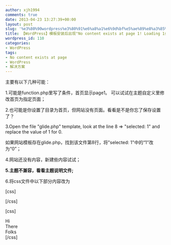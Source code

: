 ```yaml
---
author: xjh1994
comments: true
date: 2013-04-23 13:27:39+00:00
layout: post
slug: '%e3%80%90wordpress%e3%80%91%e6%a8%a1%e6%9d%bf%e5%ae%89%e8%a3%85%e5%90%8e%e5%87%ba%e7%8e%b0no-content-exists-at-page-1-loading-1st-page-instead-%e8%a7%a3%e5%86%b3%e6%96%b9%e6%a1%88'
title: 【WordPress】模板安装后出现"No content exists at page 1! Loading 1st page instead."解决方案
wordpress_id: 110
categories:
- WordPress
tags:
- No content exists at page
- WordPress
- 解决方案
---
```


主要有以下几种可能：

1.可能是function.php里写了条件，首页显示page1。 可以试试在主题自定义里修改首页为指定页面；

2.也可能是你设置了目录为首页，但网站没有页面。看看是不是你忘了保存设置了？

3.Open the file "glide.php" template, look at the line 8 => "selected: 1" and replace the value of 1 for 0.

如果网站模板存在glide.php，找到该文件第8行，将"selected: 1"中的“1”改为“0”；

4.网站还没有内容，新建些内容试试；

**5.主题不兼容，看看主题说明文件;**

6.将css文件中以下部分内容改为

[css]<div class='glidecontentwrapper' id='glidercontent'>
<div class='widget-content'>
<div class='glidecontenttoggler' id='togglebox'>
<a class='prev' href='#'></a>
<a class='next' href='#'></a>
</div>[/css]



[css]<div class='glidecontentwrapper' id='glidercontent'>

<div class='glidecontent'>
Hi
</div>
<div class='glidecontent'>
There
</div>
<div class='glidecontent'>
Folks
</div>

</div>
<div class='glidecontenttoggler' id='togglebox'>
<a class='prev' href='#'></a>
<a class='next' href='#'></a>
</div>[/css]
